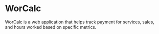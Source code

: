 # WorCalc

WorCalc is a web application that helps track payment for services, sales, and hours worked based on specific metrics.
